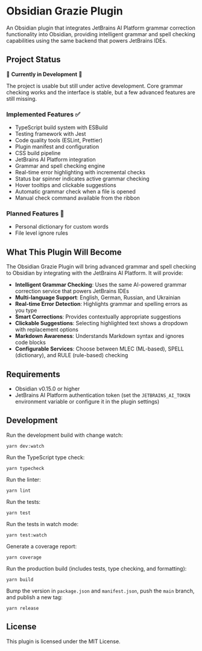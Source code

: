 # Obsidian Grazie Plugin

An Obsidian plugin that integrates JetBrains AI Platform grammar correction functionality into Obsidian, providing intelligent grammar and spell checking capabilities using the same backend that powers JetBrains IDEs.

## Project Status

🚧 **Currently in Development** 🚧

The project is usable but still under active development. Core grammar checking works and the interface is stable, but a few advanced features are still missing.

### Implemented Features ✅

- TypeScript build system with ESBuild
- Testing framework with Jest
- Code quality tools (ESLint, Prettier)
- Plugin manifest and configuration
- CSS build pipeline
- JetBrains AI Platform integration
- Grammar and spell checking engine
- Real-time error highlighting with incremental checks
- Status bar spinner indicates active grammar checking
- Hover tooltips and clickable suggestions
- Automatic grammar check when a file is opened
- Manual check command available from the ribbon

### Planned Features 🔄

- Personal dictionary for custom words
- File level ignore rules

## What This Plugin Will Become

The Obsidian Grazie Plugin will bring advanced grammar and spell checking to Obsidian by integrating with the JetBrains AI Platform. It will provide:

- **Intelligent Grammar Checking**: Uses the same AI-powered grammar correction service that powers JetBrains IDEs
- **Multi-language Support**: English, German, Russian, and Ukrainian
- **Real-time Error Detection**: Highlights grammar and spelling errors as you type
- **Smart Corrections**: Provides contextually appropriate suggestions
- **Clickable Suggestions**: Selecting highlighted text shows a dropdown with replacement options
- **Markdown Awareness**: Understands Markdown syntax and ignores code blocks
- **Configurable Services**: Choose between MLEC (ML-based), SPELL (dictionary), and RULE (rule-based) checking

## Requirements

- Obsidian v0.15.0 or higher
- JetBrains AI Platform authentication token (set the `JETBRAINS_AI_TOKEN` environment variable or configure it in the plugin settings)

## Development

Run the development build with change watch:

```shell
yarn dev:watch
```

Run the TypeScript type check:

```shell
yarn typecheck
```

Run the linter:

```shell
yarn lint
```

Run the tests:

```shell
yarn test
```

Run the tests in watch mode:

```shell
yarn test:watch
```

Generate a coverage report:

```shell
yarn coverage
```

Run the production build (includes tests, type checking, and formatting):

```shell
yarn build
```

Bump the version in `package.json` and `manifest.json`, push the `main` branch,
and publish a new tag:

```shell
yarn release
```

## License

This plugin is licensed under the MIT License.
